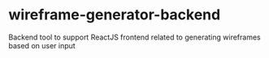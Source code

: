 # wireframe-generator-backend
Backend tool to support ReactJS frontend related to generating wireframes based on user input
